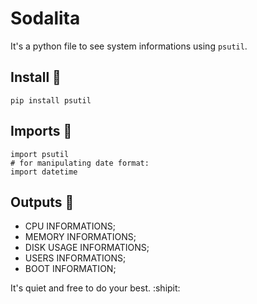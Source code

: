 # Sodalita
It's a python file to see system informations using `psutil`.

## Install :flower_playing_cards:
```
pip install psutil
```
## Imports :snake:
```
import psutil
# for manipulating date format:
import datetime
```
## Outputs :crystal_ball:
- CPU INFORMATIONS;
- MEMORY INFORMATIONS;
- DISK USAGE INFORMATIONS;
- USERS INFORMATIONS;
- BOOT INFORMATION;

It's quiet and free to do your best. :shipit:
 
